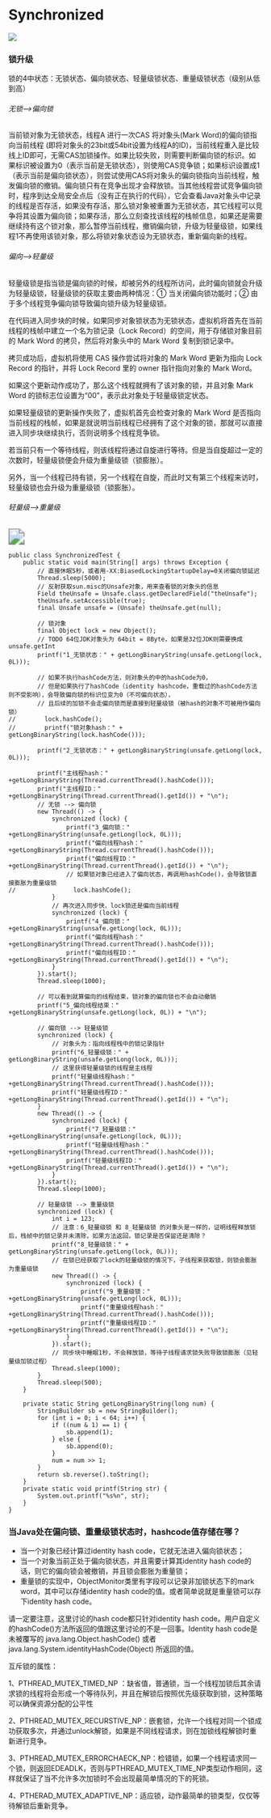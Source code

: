 # **Synchronized** 



[jvm对象]: ..\JVM\javaObjectMemeory.md



![](..\image\synchronize-monitor.jpg)

### **锁升级**

锁的4中状态：无锁状态、偏向锁状态、轻量级锁状态、重量级锁状态（级别从低到高）



###### 无锁-->偏向锁

当前锁对象为无锁状态，线程A 进行一次CAS 将对象头(Mark Word)的偏向锁指向当前线程 (即将对象头的23bit或54bit设置为线程A的ID)，当前线程重入是比较线上ID即可，无需CAS加锁操作。如果比较失败，则需要判断偏向锁的标识。如果标识被设置为0（表示当前是无锁状态），则使用CAS竞争锁；如果标识设置成1（表示当前是偏向锁状态），则尝试使用CAS将对象头的偏向锁指向当前线程，触发偏向锁的撤销。偏向锁只有在竞争出现才会释放锁。当其他线程尝试竞争偏向锁时，程序到达全局安全点后（没有正在执行的代码），它会查看Java对象头中记录的线程是否存活，如果没有存活，那么锁对象被重置为无锁状态，其它线程可以竞争将其设置为偏向锁；如果存活，那么立刻查找该线程的栈帧信息，如果还是需要继续持有这个锁对象，那么暂停当前线程，撤销偏向锁，升级为轻量级锁，如果线程1不再使用该锁对象，那么将锁对象状态设为无锁状态，重新偏向新的线程。



###### 偏向-->轻量级

轻量级锁是指当锁是偏向锁的时候，却被另外的线程所访问，此时偏向锁就会升级为轻量级锁，轻量级锁的获取主要由两种情况：① 当关闭偏向锁功能时；② 由于多个线程竞争偏向锁导致偏向锁升级为轻量级锁。

在代码进入同步块的时候，如果同步对象锁状态为无锁状态，虚拟机将首先在当前线程的栈帧中建立一个名为锁记录（Lock Record）的空间，用于存储锁对象目前的 Mark Word 的拷贝，然后将对象头中的 Mark Word 复制到锁记录中。

拷贝成功后，虚拟机将使用 CAS 操作尝试将对象的 Mark Word 更新为指向 Lock Record 的指针，并将 Lock Record 里的 owner 指针指向对象的 Mark Word。

如果这个更新动作成功了，那么这个线程就拥有了该对象的锁，并且对象 Mark Word 的锁标志位设置为“00”，表示此对象处于轻量级锁定状态。

如果轻量级锁的更新操作失败了，虚拟机首先会检查对象的 Mark Word 是否指向当前线程的栈帧，如果是就说明当前线程已经拥有了这个对象的锁，那就可以直接进入同步块继续执行，否则说明多个线程竞争锁。

若当前只有一个等待线程，则该线程将通过自旋进行等待。但是当自旋超过一定的次数时，轻量级锁便会升级为重量级锁（锁膨胀）。

另外，当一个线程已持有锁，另一个线程在自旋，而此时又有第三个线程来访时，轻量级锁也会升级为重量级锁（锁膨胀）。





###### 轻量级-->重量级









<img src="E:\201320180110\source\image\synchronized-supper.png" style="zoom:200%;" />

```
public class SynchronizedTest {
    public static void main(String[] args) throws Exception {
        // 直接休眠5秒，或者用-XX:BiasedLockingStartupDelay=0关闭偏向锁延迟
        Thread.sleep(5000);
        // 反射获取sun.misc的Unsafe对象，用来查看锁的对象头的信息
        Field theUnsafe = Unsafe.class.getDeclaredField("theUnsafe");
        theUnsafe.setAccessible(true);
        final Unsafe unsafe = (Unsafe) theUnsafe.get(null);

        // 锁对象
        final Object lock = new Object();
        // TODO 64位JDK对象头为 64bit = 8Byte，如果是32位JDK则需要换成unsafe.getInt
        printf("1_无锁状态：" + getLongBinaryString(unsafe.getLong(lock, 0L)));

        // 如果不执行hashCode方法，则对象头的中的hashCode为0，
        // 但是如果执行了hashCode（identity hashcode，重载过的hashCode方法则不受影响），会导致偏向锁的标识位变为0（不可偏向状态），
        // 且后续的加锁不会走偏向锁而是直接到轻量级锁（被hash的对象不可被用作偏向锁）
//        lock.hashCode();
//        printf("锁对象hash：" + getLongBinaryString(lock.hashCode()));

        printf("2_无锁状态：" + getLongBinaryString(unsafe.getLong(lock, 0L)));

        printf("主线程hash：" +getLongBinaryString(Thread.currentThread().hashCode()));
        printf("主线程ID：" +getLongBinaryString(Thread.currentThread().getId()) + "\n");
        // 无锁 --> 偏向锁
        new Thread(() -> {
            synchronized (lock) {
                printf("3_偏向锁：" +getLongBinaryString(unsafe.getLong(lock, 0L)));
                printf("偏向线程hash：" +getLongBinaryString(Thread.currentThread().hashCode()));
                printf("偏向线程ID：" +getLongBinaryString(Thread.currentThread().getId()) + "\n");
                // 如果锁对象已经进入了偏向状态，再调用hashCode()，会导致锁直接膨胀为重量级锁
//                lock.hashCode();
            }
            // 再次进入同步快，lock锁还是偏向当前线程
            synchronized (lock) {
                printf("4_偏向锁：" +getLongBinaryString(unsafe.getLong(lock, 0L)));
                printf("偏向线程hash：" +getLongBinaryString(Thread.currentThread().hashCode()));
                printf("偏向线程ID：" +getLongBinaryString(Thread.currentThread().getId()) + "\n");
            }
        }).start();
        Thread.sleep(1000);

        // 可以看到就算偏向的线程结束，锁对象的偏向锁也不会自动撤销
        printf("5_偏向线程结束：" +getLongBinaryString(unsafe.getLong(lock, 0L)) + "\n");

        // 偏向锁 --> 轻量级锁
        synchronized (lock) {
            // 对象头为：指向线程栈中的锁记录指针
            printf("6_轻量级锁：" + getLongBinaryString(unsafe.getLong(lock, 0L)));
            // 这里获得轻量级锁的线程是主线程
            printf("轻量级线程hash：" +getLongBinaryString(Thread.currentThread().hashCode()));
            printf("轻量级线程ID：" +getLongBinaryString(Thread.currentThread().getId()) + "\n");
        }
        new Thread(() -> {
            synchronized (lock) {
                printf("7_轻量级锁：" +getLongBinaryString(unsafe.getLong(lock, 0L)));
                printf("轻量级线程hash：" +getLongBinaryString(Thread.currentThread().hashCode()));
                printf("轻量级线程ID：" +getLongBinaryString(Thread.currentThread().getId()) + "\n");
            }
        }).start();
        Thread.sleep(1000);

        // 轻量级锁 --> 重量级锁
        synchronized (lock) {
            int i = 123;
            // 注意：6_轻量级锁 和 8_轻量级锁 的对象头是一样的，证明线程释放锁后，栈帧中的锁记录并未清除，如果方法返回，锁记录是否保留还是清除？
            printf("8_轻量级锁：" + getLongBinaryString(unsafe.getLong(lock, 0L)));
            // 在锁已经获取了lock的轻量级锁的情况下，子线程来获取锁，则锁会膨胀为重量级锁
            new Thread(() -> {
                synchronized (lock) {
                    printf("9_重量级锁：" +getLongBinaryString(unsafe.getLong(lock, 0L)));
                    printf("重量级线程hash：" +getLongBinaryString(Thread.currentThread().hashCode()));
                    printf("重量级线程ID：" +getLongBinaryString(Thread.currentThread().getId()) + "\n");
                }
            }).start();
            // 同步块中睡眠1秒，不会释放锁，等待子线程请求锁失败导致锁膨胀（见轻量级加锁过程）
            Thread.sleep(1000);
        }
        Thread.sleep(500);
    }

    private static String getLongBinaryString(long num) {
        StringBuilder sb = new StringBuilder();
        for (int i = 0; i < 64; i++) {
            if ((num & 1) == 1) {
                sb.append(1);
            } else {
                sb.append(0);
            }
            num = num >> 1;
        }
        return sb.reverse().toString();
    }
    private static void printf(String str) {
        System.out.printf("%s%n", str);
    }
}
```



### 当Java处在偏向锁、重量级锁状态时，hashcode值存储在哪？

- 当一个对象已经计算过identity hash code，它就无法进入偏向锁状态；
- 当一个对象当前正处于偏向锁状态，并且需要计算其identity hash code的话，则它的偏向锁会被撤销，并且锁会膨胀为重量锁；
- 重量锁的实现中，ObjectMonitor类里有字段可以记录非加锁状态下的mark word，其中可以存储identity hash code的值。或者简单说就是重量锁可以存下identity hash code。


请一定要注意，这里讨论的hash code都只针对identity hash code。用户自定义的hashCode()方法所返回的值跟这里讨论的不是一回事。Identity hash code是未被覆写的 java.lang.Object.hashCode() 或者 java.lang.System.identityHashCode(Object) 所返回的值。







互斥锁的属性：

1、PTHREAD_MUTEX_TIMED_NP ：缺省值，普通锁，当一个线程加锁后其余请求锁的线程将会形成一个等待队列，并且在解锁后按照优先级获取到锁，这种策略可以确保资源分配的公平性

2、PTHREAD_MUTEX_RECURSTIVE_NP：嵌套锁，允许一个线程对同一个锁成功获取多次，并通过unlock解锁，如果是不同线程请求，则在加锁线程解锁时重新进行竞争。

3、PTHREAD_MUTEX_ERRORCHAECK_NP：检错锁，如果一个线程请求同一个锁，则返回EDEADLK，否则与PTHREAD_MUTEX_TIME_NP类型动作相同，这样就保证了当不允许多次加锁时不会出现最简单情况的下的死锁。

4、PTHERAD_MUTEX_ADAPTIVE_NP：适应锁，动作最简单的锁类型，仅仅等待解锁后重新竞争。